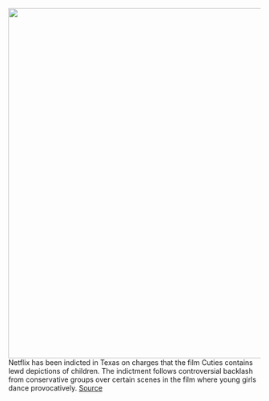<img src='https://cdn.vox-cdn.com/thumbor/w0Tkj3WPgJQCevchaOXhfe6tUr8=/0x67:810x525/1200x800/filters:focal(341x461:469x589)/cdn.vox-cdn.com/uploads/chorus_image/image/67596735/cuties_french_poster.0.jpg' width='700px' /><br/>
Netflix has been indicted in Texas on charges that the film Cuties contains lewd depictions of children. The indictment follows controversial backlash from conservative groups over certain scenes in the film where young girls dance provocatively.
<a href='https://www.theverge.com/2020/10/7/21505964/netflix-cuties-texas-indictment-lewd-depiction-movie-grand-jury'> Source <a/>